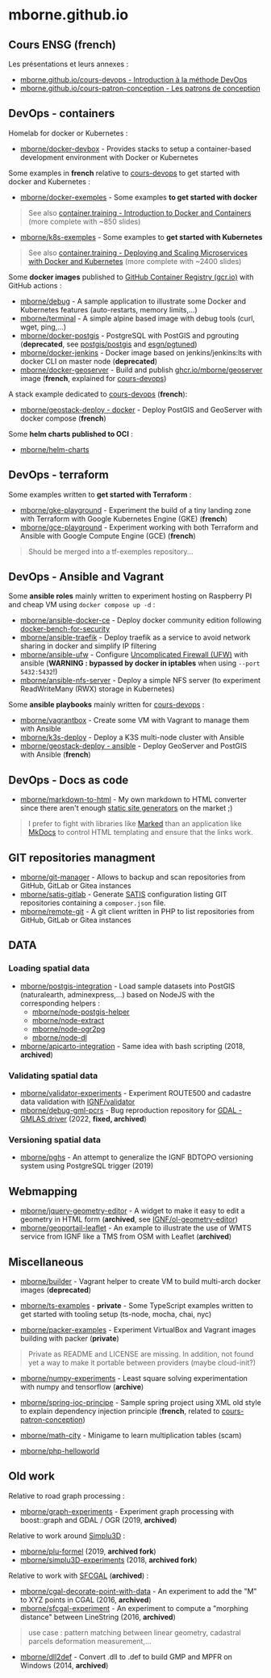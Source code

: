 # mborne.github.io

## Cours ENSG (french)

Les présentations et leurs annexes :

* [mborne.github.io/cours-devops - Introduction à la méthode DevOps](https://mborne.github.io/cours-devops/#1)
* [mborne.github.io/cours-patron-conception - Les patrons de conception](https://mborne.github.io/cours-patron-conception/#1)

## DevOps - containers

Homelab for docker or Kubernetes :

* [mborne/docker-devbox](https://github.com/mborne/docker-devbox) - Provides stacks to setup a container-based development environment with Docker or Kubernetes

Some examples in **french** relative to [cours-devops](https://mborne.github.io/cours-devops/#1) to get started with docker and Kubernetes :

* [mborne/docker-exemples](https://github.com/mborne/docker-exemples?tab=readme-ov-file#readme) - Some examples **to get started with docker**

> See also [container.training - Introduction to Docker and Containers](https://container.training/intro-selfpaced.yml.html#1) (more complete with ~850 slides)

* [mborne/k8s-exemples](https://github.com/mborne/k8s-exemples) - Some examples to **get started with Kubernetes**

> See also [container.training - Deploying and Scaling Microservices with Docker and Kubernetes](https://container.training/kube-selfpaced.yml.html#1) (more complete with ~2400 slides)

Some **docker images** published to [GitHub Container Registry (gcr.io)](https://docs.github.com/en/packages/working-with-a-github-packages-registry/working-with-the-container-registry) with GitHub actions :

* [mborne/debug](https://github.com/mborne/debug) - A sample application to illustrate some Docker and Kubernetes features (auto-restarts, memory limits,...)
* [mborne/terminal](https://github.com/mborne/terminal) - A simple alpine based image with debug tools (curl, wget, ping,...)
* [mborne/docker-postgis](https://github.com/mborne/docker-postgis) - PostgreSQL with PostGIS and pgrouting (**deprecated**, see [postgis/postgis](https://hub.docker.com/r/postgis/postgis) and [esgn/pgtuned](https://github.com/esgn/pgtuned))
* [mborne/docker-jenkins](https://github.com/mborne/docker-jenkins) - Docker image based on jenkins/jenkins:lts with docker CLI on master node (**deprecated**)
* [mborne/docker-geoserver](https://github.com/mborne/docker-geoserver) - Build and publish [ghcr.io/mborne/geoserver](https://github.com/mborne/docker-geoserver/pkgs/container/geoserver) image (**french**, explained for [cours-devops](https://mborne.github.io/cours-devops/#1))

A stack example dedicated to [cours-devops](https://mborne.github.io/cours-devops/#1) (**french**):

* [mborne/geostack-deploy - docker](https://github.com/mborne/geostack-deploy/tree/master/docker) - Deploy PostGIS and GeoServer with docker compose (**french**)


Some **helm charts published to OCI** :

* [mborne/helm-charts](https://github.com/mborne/helm-charts)

## DevOps - terraform

Some examples written to **get started with Terraform** :

* [mborne/gke-playground](https://github.com/mborne/gke-playground) - Experiment the build of a tiny landing zone with Terraform with Google Kubernetes Engine (GKE) (**french**)
* [mborne/gce-playground](https://github.com/mborne/gce-playground) - Experiment working with both Terraform and Ansible with Google Compute Engine (GCE) (**french**)

> Should be merged into a tf-exemples repository...

## DevOps - Ansible and Vagrant

Some **ansible roles** mainly written to experiment hosting on Raspberry PI and cheap VM using `docker compose up -d` :

* [mborne/ansible-docker-ce](https://github.com/mborne/ansible-docker-ce) - Deploy docker community edition following [docker-bench-for-security](https://github.com/docker/docker-bench-security?tab=readme-ov-file#docker-bench-for-security)
* [mborne/ansible-traefik](https://github.com/mborne/ansible-traefik) - Deploy traefik as a service to avoid network sharing in docker and simplify IP filtering
* [mborne/ansible-ufw](https://github.com/mborne/ansible-ufw) - Configure [Uncomplicated Firewall (UFW)](https://doc.ubuntu-fr.org/ufw) with ansible (**WARNING : bypassed by docker in iptables** when using `--port 5432:5432`!)
* [mborne/ansible-nfs-server](https://github.com/mborne/ansible-nfs-server) - Deploy a simple NFS server (to experiment ReadWriteMany (RWX) storage in Kubernetes)

Some **ansible playbooks** mainly written for [cours-devops](https://mborne.github.io/cours-devops) :

* [mborne/vagrantbox](https://github.com/mborne/vagrantbox) - Create some VM with Vagrant to manage them with Ansible
* [mborne/k3s-deploy](https://github.com/mborne/k3s-deploy) - Deploy a K3S multi-node cluster with Ansible
* [mborne/geostack-deploy - ansible](https://github.com/mborne/geostack-deploy/tree/master/ansible) - Deploy GeoServer and PostGIS with Ansible (**french**)

## DevOps - Docs as code

* [mborne/markdown-to-html](https://github.com/mborne/markdown-to-html) - My own markdown to HTML converter since there aren't enough [static site generators](https://jamstack.org/generators/) on the market ;)

> I prefer to fight with libraries like [Marked](https://github.com/markedjs/marked?tab=readme-ov-file#marked) than an application like [MkDocs](https://www.mkdocs.org/) to control HTML templating and ensure that the links work.

## GIT repositories managment

* [mborne/git-manager](https://github.com/mborne/git-manager) - Allows to backup and scan repositories from GitHub, GitLab or Gitea instances
* [mborne/satis-gitlab](https://github.com/mborne/satis-gitlab) - Generate [SATIS](https://github.com/composer/satis?tab=readme-ov-file#satis) configuration listing GIT repositories containing a `composer.json` file.
* [mborne/remote-git](https://github.com/mborne/remote-git) - A git client written in PHP to list repositories from GitHub, GitLab or Gitea instances

## DATA

### Loading spatial data

* [mborne/postgis-integration](https://github.com/mborne/postgis-integration) - Load sample datasets into PostGIS (naturalearth, adminexpress,...) based on NodeJS with the corresponding helpers :
  * [mborne/node-postgis-helper](https://github.com/mborne/node-postgis-helper)
  * [mborne/node-extract](https://github.com/mborne/node-extract)
  * [mborne/node-ogr2pg](https://github.com/mborne/node-ogr2pg)
  * [mborne/node-dl](https://github.com/mborne/node-dl)
* [mborne/apicarto-integration](https://github.com/mborne/apicarto-integration) - Same idea with bash scripting (2018, **archived**)

### Validating spatial data

* [mborne/validator-experiments](https://github.com/mborne/validator-experiments) - Experiment ROUTE500 and cadastre data validation with [IGNF/validator](https://github.com/IGNF/validator)
* [mborne/debug-gml-pcrs](https://github.com/mborne/debug-gml-pcrs) - Bug reproduction repository for [GDAL - GMLAS driver](https://gdal.org/drivers/vector/gmlas.html) (2022, **fixed, archived**)

### Versioning spatial data

* [mborne/pghs](https://github.com/mborne/pghs) - An attempt to generalize the IGNF BDTOPO versioning system using PostgreSQL trigger (2019)

## Webmapping

* [mborne/jquery-geometry-editor](https://github.com/mborne/jquery-geometry-editor) - A widget to make it easy to edit a geometry in HTML form (**archived**, see [IGNF/ol-geometry-editor](https://github.com/IGNF/ol-geometry-editor))
* [mborne/geoportail-leaflet](https://github.com/mborne/geoportail-leaflet) - An example to illustrate the use of WMTS service from IGNF like a TMS from OSM with Leaflet (**archived**)

## Miscellaneous

* [mborne/builder](https://github.com/mborne/builder) - Vagrant helper to create VM to build multi-arch docker images (**deprecated**)

* [mborne/ts-examples](https://github.com/mborne/ts-examples) - **private** - Some TypeScript examples written to get started with tooling setup (ts-node, mocha, chai, nyc)

* [mborne/packer-examples](https://github.com/mborne/packer-examples) - Experiment VirtualBox and Vagrant images building with packer (**private**)

> Private as README and LICENSE are missing. In addition, not found yet a way to make it portable between providers (maybe cloud-init?)

* [mborne/numpy-experiments](https://github.com/mborne/numpy-experiments) - Least square solving experimentation with numpy and tensorflow (**archive**)

* [mborne/spring-ioc-principe](https://github.com/mborne/spring-ioc-principe) - Sample spring project using XML old style to explain dependency injection principle (**french**, related to [cours-patron-conception](https://mborne.github.io/cours-patron-conception/#1))

* [mborne/math-city](https://github.com/mborne/math-city) - Minigame to learn multiplication tables (scam)
* [mborne/php-helloworld](https://github.com/mborne/php-helloworld)

## Old work

Relative to road graph processing :

* [mborne/graph-experiments](https://github.com/mborne/graph-experiments) - Experiment graph processing with boost::graph and GDAL / OGR (2019, **archived**)

Relative to work around [Simplu3D](https://github.com/Simplu3D) :

* [mborne/plu-formel](https://github.com/mborne/plu-formel) (2019, **archived fork**)
* [mborne/simplu3D-experiments](https://github.com/mborne/simplu3D-experiments) (2018, **archived fork**)

Relative to work with [SFCGAL](https://github.com/Oslandia/SFCGAL) (**archived**) :

* [mborne/cgal-decorate-point-with-data](https://github.com/mborne/cgal-decorate-point-with-data) - An experiment to add the "M" to XYZ points in CGAL (2016, **archived**)
* [mborne/sfcgal-experiment](https://github.com/mborne/sfcgal-experiment) - An experiment to compute a "morphing distance" between LineString (2016, **archived**)

> use case : pattern matching between linear geometry, cadastral parcels deformation measurement,...

* [mborne/dll2def](https://github.com/mborne/dll2def) - Convert .dll to .def to build GMP and MPFR on Windows (2014, **archived**)

